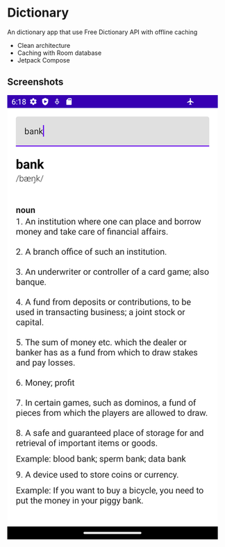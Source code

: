 Dictionary
===========

An dictionary app that use Free Dictionary API with offline caching
* Clean architecture
* Caching with Room database
* Jetpack Compose

Screenshots
-----------

![Dictionary screen](screenshots/dictionary.png "Dictionary screen")